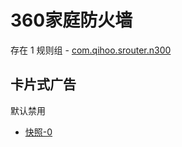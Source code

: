 # 360家庭防火墙

存在 1 规则组 - [com.qihoo.srouter.n300](/src/apps/com.qihoo.srouter.n300.ts)

## 卡片式广告

默认禁用

- [快照-0](https://i.gkd.li/import/13800011)
